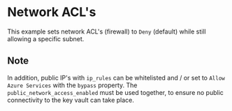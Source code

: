 # Network ACL's

This example sets network ACL's (firewall) to `Deny` (default) while still allowing a specific subnet.

## Note
In addition, public IP's with `ip_rules` can be whitelisted and / or set to `Allow Azure Services` with the `bypass` property.
The `public_network_access_enabled` must be used together, to ensure no public connectivity to the key vault can take place. 
